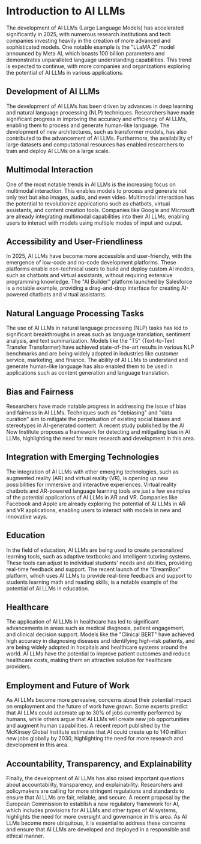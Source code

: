 # Introduction to AI LLMs
The development of AI LLMs (Large Language Models) has accelerated significantly in 2025, with numerous research institutions and tech companies investing heavily in the creation of more advanced and sophisticated models. One notable example is the "LLaMA 2" model announced by Meta AI, which boasts 100 billion parameters and demonstrates unparalleled language understanding capabilities. This trend is expected to continue, with more companies and organizations exploring the potential of AI LLMs in various applications.

## Development of AI LLMs
The development of AI LLMs has been driven by advances in deep learning and natural language processing (NLP) techniques. Researchers have made significant progress in improving the accuracy and efficiency of AI LLMs, enabling them to process and generate human-like language. The development of new architectures, such as transformer models, has also contributed to the advancement of AI LLMs. Furthermore, the availability of large datasets and computational resources has enabled researchers to train and deploy AI LLMs on a large scale.

## Multimodal Interaction
One of the most notable trends in AI LLMs is the increasing focus on multimodal interaction. This enables models to process and generate not only text but also images, audio, and even video. Multimodal interaction has the potential to revolutionize applications such as chatbots, virtual assistants, and content creation tools. Companies like Google and Microsoft are already integrating multimodal capabilities into their AI LLMs, enabling users to interact with models using multiple modes of input and output.

## Accessibility and User-Friendliness
In 2025, AI LLMs have become more accessible and user-friendly, with the emergence of low-code and no-code development platforms. These platforms enable non-technical users to build and deploy custom AI models, such as chatbots and virtual assistants, without requiring extensive programming knowledge. The "AI Builder" platform launched by Salesforce is a notable example, providing a drag-and-drop interface for creating AI-powered chatbots and virtual assistants.

## Natural Language Processing Tasks
The use of AI LLMs in natural language processing (NLP) tasks has led to significant breakthroughs in areas such as language translation, sentiment analysis, and text summarization. Models like the "T5" (Text-to-Text Transfer Transformer) have achieved state-of-the-art results in various NLP benchmarks and are being widely adopted in industries like customer service, marketing, and finance. The ability of AI LLMs to understand and generate human-like language has also enabled them to be used in applications such as content generation and language translation.

## Bias and Fairness
Researchers have made notable progress in addressing the issue of bias and fairness in AI LLMs. Techniques such as "debiasing" and "data curation" aim to mitigate the perpetuation of existing social biases and stereotypes in AI-generated content. A recent study published by the AI Now Institute proposes a framework for detecting and mitigating bias in AI LLMs, highlighting the need for more research and development in this area.

## Integration with Emerging Technologies
The integration of AI LLMs with other emerging technologies, such as augmented reality (AR) and virtual reality (VR), is opening up new possibilities for immersive and interactive experiences. Virtual reality chatbots and AR-powered language learning tools are just a few examples of the potential applications of AI LLMs in AR and VR. Companies like Facebook and Apple are already exploring the potential of AI LLMs in AR and VR applications, enabling users to interact with models in new and innovative ways.

## Education
In the field of education, AI LLMs are being used to create personalized learning tools, such as adaptive textbooks and intelligent tutoring systems. These tools can adjust to individual students' needs and abilities, providing real-time feedback and support. The recent launch of the "DreamBox" platform, which uses AI LLMs to provide real-time feedback and support to students learning math and reading skills, is a notable example of the potential of AI LLMs in education.

## Healthcare
The application of AI LLMs in healthcare has led to significant advancements in areas such as medical diagnosis, patient engagement, and clinical decision support. Models like the "Clinical BERT" have achieved high accuracy in diagnosing diseases and identifying high-risk patients, and are being widely adopted in hospitals and healthcare systems around the world. AI LLMs have the potential to improve patient outcomes and reduce healthcare costs, making them an attractive solution for healthcare providers.

## Employment and Future of Work
As AI LLMs become more pervasive, concerns about their potential impact on employment and the future of work have grown. Some experts predict that AI LLMs could automate up to 30% of jobs currently performed by humans, while others argue that AI LLMs will create new job opportunities and augment human capabilities. A recent report published by the McKinsey Global Institute estimates that AI could create up to 140 million new jobs globally by 2030, highlighting the need for more research and development in this area.

## Accountability, Transparency, and Explainability
Finally, the development of AI LLMs has also raised important questions about accountability, transparency, and explainability. Researchers and policymakers are calling for more stringent regulations and standards to ensure that AI LLMs are fair, reliable, and secure. A recent proposal by the European Commission to establish a new regulatory framework for AI, which includes provisions for AI LLMs and other types of AI systems, highlights the need for more oversight and governance in this area. As AI LLMs become more ubiquitous, it is essential to address these concerns and ensure that AI LLMs are developed and deployed in a responsible and ethical manner.